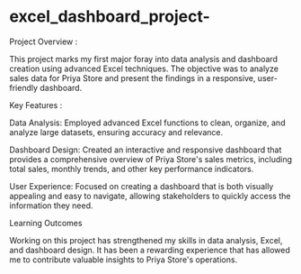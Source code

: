 # excel_dashboard_project-

Project Overview :

This project marks my first major foray into data analysis and dashboard creation using advanced Excel techniques. The objective was to analyze sales data for Priya Store and present the findings in a responsive, user-friendly dashboard.

Key Features :

Data Analysis: Employed advanced Excel functions to clean, organize, and analyze large datasets, ensuring accuracy and relevance.

Dashboard Design: Created an interactive and responsive dashboard that provides a comprehensive overview of Priya Store's sales metrics, including total sales, monthly trends, and other key performance indicators.

User Experience: Focused on creating a dashboard that is both visually appealing and easy to navigate, allowing stakeholders to quickly access the information they need.

Learning Outcomes

Working on this project has strengthened my skills in data analysis, Excel, and dashboard design. It has been a rewarding experience that has allowed me to contribute valuable insights to Priya Store's operations.


